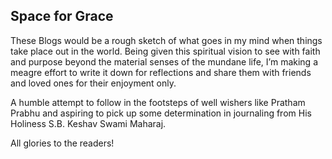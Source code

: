 ## Space for Grace

These Blogs would be a rough sketch of what goes in my mind when things take place out in the world. Being given this spiritual vision to see with faith and purpose beyond the material senses of the mundane life, I’m making a meagre effort to write it down for reflections and share them with friends and loved ones for their enjoyment only.

A humble attempt to follow in the footsteps of well wishers like Pratham Prabhu and aspiring to pick up some determination in journaling from His Holiness S.B. Keshav Swami Maharaj.

All glories to the readers!